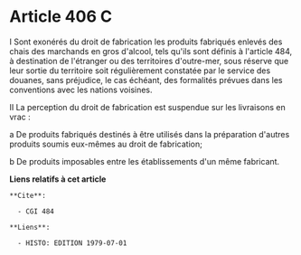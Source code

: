 # Article 406 C

I  Sont exonérés du droit de fabrication les produits fabriqués enlevés des chais des marchands en gros d'alcool, tels qu'ils
sont définis à l'article 484, à destination de l'étranger ou des territoires d'outre-mer, sous réserve que leur sortie du
territoire soit régulièrement constatée par le service des douanes, sans préjudice, le cas échéant, des formalités prévues
dans les conventions avec les nations voisines.

II  La perception du droit de fabrication est suspendue sur les livraisons en vrac :

a  De produits fabriqués destinés à être utilisés dans la préparation d'autres produits soumis eux-mêmes au droit de
fabrication;

b  De produits imposables entre les établissements d'un même fabricant.

**Liens relatifs à cet article**

	**Cite**:

	  - CGI 484

	**Liens**:

	  - HISTO: EDITION 1979-07-01
